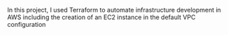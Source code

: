 In this project, I used Terraform to automate infrastructure development in AWS including the creation of an EC2 instance in the default VPC configuration